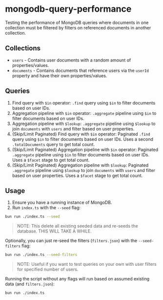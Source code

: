 # mongodb-query-performance

Testing the performance of MongoDB queries where documents in one collection must be filtered by filters on referenced documents in another collection.

## Collections

- `users` - Contains user documents with a random amount of properties/values.
- `documents` - Contains documents that reference users via the `userId` property and have their own properties/values.

## Queries

1. Find query with `$in` operator: `.find` query using `$in` to filter documents based on user IDs.
2. Aggregation pipeline with `$in` operator: `.aggregate` pipeline using `$in` to filter documents based on user IDs.
3. Aggregation pipeline with `$lookup`: `.aggregate` pipeline using `$lookup` to join `documents` with `users` and filter based on user properties.
4. (Skip/Limit Paginated) Find query with `$in` operator: Paginated `.find` query using `$in` to filter documents based on user IDs. Uses a second `.totalDocuments` query to get total count.
5. (Skip/Limit Paginated) Aggregation pipeline with `$in` operator: Paginated `.aggregate` pipeline using `$in` to filter documents based on user IDs. Uses a `$facet` stage to get total count.
6. (Skip/Limit Paginated) Aggregation pipeline with `$lookup`: Paginated `.aggregate` pipeline using `$lookup` to join `documents` with `users` and filter based on user properties. Uses a `$facet` stage to get total count.

## Usage

1. Ensure you have a running instance of MongoDB.
2. Run `index.ts` with the `--seed` flag:

```bash
bun run ./index.ts --seed
```

> NOTE: This delete all existing seeded data and re-seeds the database. THIS WILL TAKE A WHILE.

Optionally, you can just re-seed the filters (`filters.json`) with the `--seed-filters` flag:

```bash
bun run ./index.ts --seed-filters
```

> NOTE: Useful if you want to test queries on your own with user filters for specified number of users.

Running the script without any flags will run based on assumed existing data (and `filters.json`):

```bash
bun run ./index.ts
```
